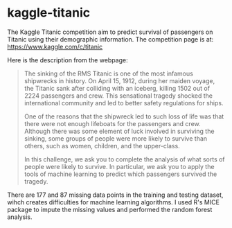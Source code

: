 # kaggle-titanic

The Kaggle Titanic competition aim to predict survival of passengers on Titanic using their demographic information. The competition page is at: https://www.kaggle.com/c/titanic

Here is the description from the webpage:
>The sinking of the RMS Titanic is one of the most infamous shipwrecks in history.  On April 15, 1912, during her maiden voyage, the Titanic sank after colliding with an iceberg, killing 1502 out of 2224 passengers and crew. This sensational tragedy shocked the international community and led to better safety regulations for ships.
>
>One of the reasons that the shipwreck led to such loss of life was that there were not enough lifeboats for the passengers and crew. Although there was some element of luck involved in surviving the sinking, some groups of people were more likely to survive than others, such as women, children, and the upper-class.
>
>In this challenge, we ask you to complete the analysis of what sorts of people were likely to survive. In particular, we ask you to apply the tools of machine learning to predict which passengers survived the tragedy.

There are 177 and 87 missing data points in the training and testing dataset, wihch creates difficulties for machine learning algorithms. I used R's MICE package to impute the missing values and performed the random forest analysis.
